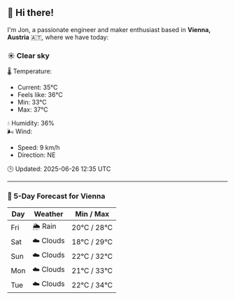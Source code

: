## 👋 Hi there!

I'm Jon, a passionate engineer and maker enthusiast based in **Vienna, Austria** 🇦🇹, where we have today:

### ☀️ Clear sky 

🌡️ Temperature: 
* Current: 35°C
* Feels like: 36°C
* Min: 33°C 
* Max: 37°C  

💧 Humidity: 36%  
🌬️ Wind: 
* Speed: 9 km/h 
* Direction: NE  

🕒 Updated: 2025-06-26 12:35 UTC

---

### 📅 5-Day Forecast for Vienna

| Day | Weather | Min / Max |
|-----|---------|------------|
| Fri | 🌦️ Rain | 20°C / 28°C |
| Sat | ☁️ Clouds | 18°C / 29°C |
| Sun | ☁️ Clouds | 22°C / 32°C |
| Mon | ☁️ Clouds | 21°C / 33°C |
| Tue | ☁️ Clouds | 22°C / 34°C |
